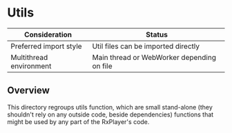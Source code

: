 # Utils ########################################################################

| Consideration           | Status                                      |
|-------------------------|---------------------------------------------|
| Preferred import style  | Util files can be imported directly         |
| Multithread environment | Main thread or WebWorker depending on file  |

## Overview ####################################################################

This directory regroups utils function, which are small stand-alone (they
shouldn't rely on any outside code, beside dependencies) functions that might be
used by any part of the RxPlayer's code.
